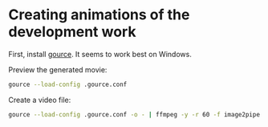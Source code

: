 # Creating animations of the development work

First, install [gource](https://gource.io). It seems to work best on Windows.

Preview the generated movie:

```bash
gource --load-config .gource.conf
```

Create a video file:

```bash
gource --load-config .gource.conf -o - | ffmpeg -y -r 60 -f image2pipe -vcodec ppm -i - -vcodec libx264 -preset veryslow -pix_fmt yuv420p -threads 0 -bf 3 -crf 18 git-town.mp4
```

